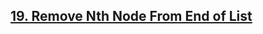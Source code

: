 ## [19. Remove Nth Node From End of List](https://leetcode.com/problems/remove-nth-node-from-end-of-list)
